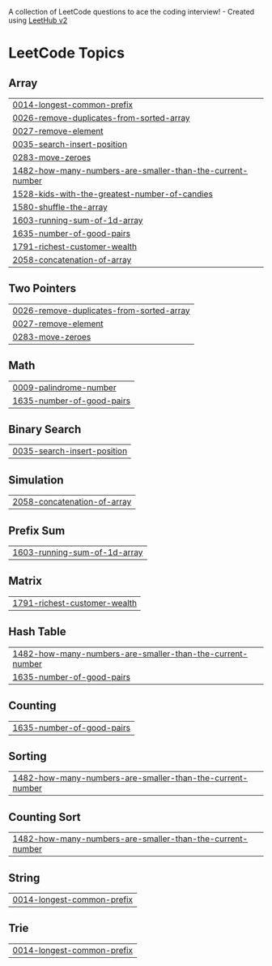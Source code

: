 A collection of LeetCode questions to ace the coding interview! - Created using [LeetHub v2](https://github.com/arunbhardwaj/LeetHub-2.0)
<!---LeetCode Topics Start-->
# LeetCode Topics
## Array
|  |
| ------- |
| [0014-longest-common-prefix](https://github.com/kxight7/Leet-code/tree/master/0014-longest-common-prefix) |
| [0026-remove-duplicates-from-sorted-array](https://github.com/kxight7/Leet-code/tree/master/0026-remove-duplicates-from-sorted-array) |
| [0027-remove-element](https://github.com/kxight7/Leet-code/tree/master/0027-remove-element) |
| [0035-search-insert-position](https://github.com/kxight7/Leet-code/tree/master/0035-search-insert-position) |
| [0283-move-zeroes](https://github.com/kxight7/Leet-code/tree/master/0283-move-zeroes) |
| [1482-how-many-numbers-are-smaller-than-the-current-number](https://github.com/kxight7/Leet-code/tree/master/1482-how-many-numbers-are-smaller-than-the-current-number) |
| [1528-kids-with-the-greatest-number-of-candies](https://github.com/kxight7/Leet-code/tree/master/1528-kids-with-the-greatest-number-of-candies) |
| [1580-shuffle-the-array](https://github.com/kxight7/Leet-code/tree/master/1580-shuffle-the-array) |
| [1603-running-sum-of-1d-array](https://github.com/kxight7/Leet-code/tree/master/1603-running-sum-of-1d-array) |
| [1635-number-of-good-pairs](https://github.com/kxight7/Leet-code/tree/master/1635-number-of-good-pairs) |
| [1791-richest-customer-wealth](https://github.com/kxight7/Leet-code/tree/master/1791-richest-customer-wealth) |
| [2058-concatenation-of-array](https://github.com/kxight7/Leet-code/tree/master/2058-concatenation-of-array) |
## Two Pointers
|  |
| ------- |
| [0026-remove-duplicates-from-sorted-array](https://github.com/kxight7/Leet-code/tree/master/0026-remove-duplicates-from-sorted-array) |
| [0027-remove-element](https://github.com/kxight7/Leet-code/tree/master/0027-remove-element) |
| [0283-move-zeroes](https://github.com/kxight7/Leet-code/tree/master/0283-move-zeroes) |
## Math
|  |
| ------- |
| [0009-palindrome-number](https://github.com/kxight7/Leet-code/tree/master/0009-palindrome-number) |
| [1635-number-of-good-pairs](https://github.com/kxight7/Leet-code/tree/master/1635-number-of-good-pairs) |
## Binary Search
|  |
| ------- |
| [0035-search-insert-position](https://github.com/kxight7/Leet-code/tree/master/0035-search-insert-position) |
## Simulation
|  |
| ------- |
| [2058-concatenation-of-array](https://github.com/kxight7/Leet-code/tree/master/2058-concatenation-of-array) |
## Prefix Sum
|  |
| ------- |
| [1603-running-sum-of-1d-array](https://github.com/kxight7/Leet-code/tree/master/1603-running-sum-of-1d-array) |
## Matrix
|  |
| ------- |
| [1791-richest-customer-wealth](https://github.com/kxight7/Leet-code/tree/master/1791-richest-customer-wealth) |
## Hash Table
|  |
| ------- |
| [1482-how-many-numbers-are-smaller-than-the-current-number](https://github.com/kxight7/Leet-code/tree/master/1482-how-many-numbers-are-smaller-than-the-current-number) |
| [1635-number-of-good-pairs](https://github.com/kxight7/Leet-code/tree/master/1635-number-of-good-pairs) |
## Counting
|  |
| ------- |
| [1635-number-of-good-pairs](https://github.com/kxight7/Leet-code/tree/master/1635-number-of-good-pairs) |
## Sorting
|  |
| ------- |
| [1482-how-many-numbers-are-smaller-than-the-current-number](https://github.com/kxight7/Leet-code/tree/master/1482-how-many-numbers-are-smaller-than-the-current-number) |
## Counting Sort
|  |
| ------- |
| [1482-how-many-numbers-are-smaller-than-the-current-number](https://github.com/kxight7/Leet-code/tree/master/1482-how-many-numbers-are-smaller-than-the-current-number) |
## String
|  |
| ------- |
| [0014-longest-common-prefix](https://github.com/kxight7/Leet-code/tree/master/0014-longest-common-prefix) |
## Trie
|  |
| ------- |
| [0014-longest-common-prefix](https://github.com/kxight7/Leet-code/tree/master/0014-longest-common-prefix) |
<!---LeetCode Topics End-->